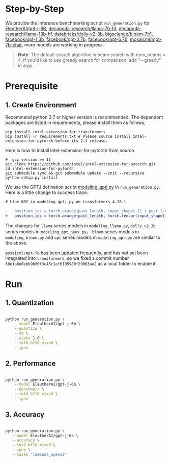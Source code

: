 # Step-by-Step
We provide the inference benchmarking script `run_generation.py` for [EleutherAI/gpt-j-6B](https://huggingface.co/EleutherAI/gpt-j-6B),  [decapoda-research/llama-7b-hf](https://huggingface.co/decapoda-research/llama-7b-hf), [decapoda-research/llama-13b-hf](https://huggingface.co/decapoda-research/llama-13b-hf), [databricks/dolly-v2-3b](https://huggingface.co/databricks/dolly-v2-3b), [bigscience/bloom-7b1](https://huggingface.co/bigscience/bloom-7b1), [facebook/opt-1.3b](https://huggingface.co/facebook/opt-1.3b), [facebook/opt-2.7b](https://huggingface.co/facebook/opt-2.7b), [facebook/opt-6.7b](https://huggingface.co/facebook/opt-6.7b), [mosaicml/mpt-7b-chat](https://huggingface.co/mosaicml/mpt-7b-chat), more models are working in progress.

>**Note**: The default search algorithm is beam search with num_beams = 4, if you'd like to use greedy search for comparison, add "--greedy" in args.


# Prerequisite​
## 1. Create Environment​
Recommend python 3.7 or higher version is recommended. The dependent packages are listed in requirements, please install them as follows,

```shell
pip install intel-extension-for-transformers
pip install -r requirements.txt # Please source install intel-extension-for-pytorch before its 2.1 release.
```
Here is how to install intel-extension-for-pytorch from source.
```shell
#  gcc version >= 11
git clone https://github.com/intel/intel-extension-for-pytorch.git
cd intel-extension-for-pytorch
git submodule sync && git submodule update --init --recursive
python setup.py install
```
We use the GPTJ defination script [modeling_gptj.py](https://github.com/intel/intel-extension-for-transformers/blob/main/intel_extension_for_transformers/transformers/modeling/gptj/modeling_gptj.py) in `run_generation.py`. Here is a little change to success trace.
```diff
# Line 602 in modeling_gptj.py on transformers 4.28.1

-   position_ids = torch.arange(past_length, input_shape[-1] + past_length, dtype=torch.long, device=device)
+   position_ids = torch.arange(past_length, torch.tensor(input_shape[-1]) + torch.tensor(past_length), dtype=torch.long, device=device)
```
The changes for `llama` series models in `modeling_llama.py`, `dolly_v2_3b` series models in `modeling_gpt_neox.py`， `bloom` series models in `modeling_bloom.py` and `opt` series models in `modeling_opt.py` are similar to the above.

`mosaicml/mpt-7b` has been updated frequently, and has not yet been integrated into `transformers`, so we fixed a commit number `68e1a8e0ebb9b30f3c45c1ef6195980f29063ae2` as a local folder to enable it.

# Run

## 1. Quantization
``` bash

python run_generation.py \
    --model EleutherAI/gpt-j-6b \
    --quantize \
    --sq \
    --alpha 1.0 \
    --int8_bf16_mixed \
    --ipex
```
## 2. Performance
```bash

python run_generation.py \
    --model EleutherAI/gpt-j-6b \
    --benchmark \
    --int8_bf16_mixed \
    --ipex
```
## 3. Accuracy
```bash

python run_generation.py \
   --model EleutherAI/gpt-j-6b \
   --accuracy \
   --int8_bf16_mixed \
   --ipex \
   --tasks "lambada_openai"
```
